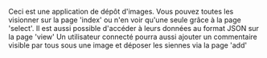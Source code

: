 Ceci est une application de dépôt d'images.
Vous pouvez toutes les visionner sur la page 'index' ou n'en voir qu'une seule grâce à la page 'select'.
Il est aussi possible d'accéder à leurs données au format JSON sur la page 'view'
Un utilisateur connecté pourra aussi ajouter un commentaire visible par tous sous une image et déposer les siennes via la page 'add'
